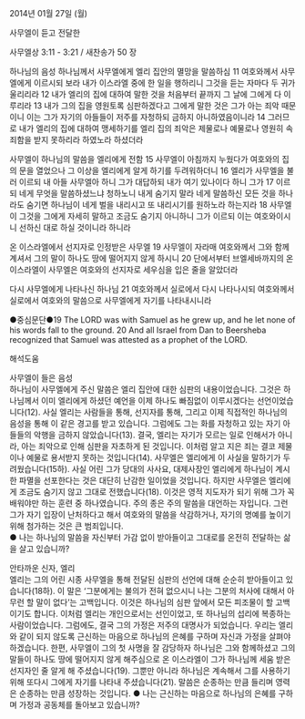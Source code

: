 2014년 01월 27일 (월)

사무엘이 듣고 전달한



사무엘상 3:11 - 3:21 / 새찬송가 50 장


하나님의 음성 
하나님께서 사무엘에게 엘리 집안의 멸망을 말씀하심
11 여호와께서 사무엘에게 이르시되 보라 내가 이스라엘 중에 한 일을 행하리니 그것을 듣는 자마다 두 귀가 울리리라 12 내가 엘리의 집에 대하여 말한 것을 처음부터 끝까지 그 날에 그에게 다 이루리라 13 내가 그의 집을 영원토록 심판하겠다고 그에게 말한 것은 그가 아는 죄악 때문이니 이는 그가 자기의 아들들이 저주를 자청하되 금하지 아니하였음이니라 14 그러므로 내가 엘리의 집에 대하여 맹세하기를 엘리 집의 죄악은 제물로나 예물로나 영원히 속죄함을 받지 못하리라 하였노라 하셨더라

사무엘이 하나님의 말씀을 엘리에게 전함
15 사무엘이 아침까지 누웠다가 여호와의 집의 문을 열었으나 그 이상을 엘리에게 알게 하기를 두려워하더니 16 엘리가 사무엘을 불러 이르되 내 아들 사무엘아 하니 그가 대답하되 내가 여기 있나이다 하니 그가 17 이르되 네게 무엇을 말씀하셨느냐 청하노니 내게 숨기지 말라 네게 말씀하신 모든 것을 하나라도 숨기면 하나님이 네게 벌을 내리시고 또 내리시기를 원하노라 하는지라 18 사무엘이 그것을 그에게 자세히 말하고 조금도 숨기지 아니하니 그가 이르되 이는 여호와이시니 선하신 대로 하실 것이니라 하니라

온 이스라엘에서 선지자로 인정받은 사무엘 
19 사무엘이 자라매 여호와께서 그와 함께 계셔서 그의 말이 하나도 땅에 떨어지지 않게 하시니 20 단에서부터 브엘세바까지의 온 이스라엘이 사무엘은 여호와의 선지자로 세우심을 입은 줄을 알았더라

다시 사무엘에게 나타나신 하나님
21 여호와께서 실로에서 다시 나타나시되 여호와께서 실로에서 여호와의 말씀으로 사무엘에게 자기를 나타내시니라

●중심문단●19 The LORD was with Samuel as he grew up, and he let none of his words fall to the ground. 20 And all Israel from Dan to Beersheba recognized that Samuel was attested as a prophet of the LORD.

해석도움





사무엘이 들은 음성  
하나님이 사무엘에게 주신 말씀은 엘리 집안에 대한 심판의 내용이었습니다. 그것은 하나님께서 이미 엘리에게 하셨던 예언을 이제 하나도 빠짐없이 이루시겠다는 선언이었습니다(12). 사실 엘리는 사람들을 통해, 선지자를 통해, 그리고 이제 직접적인 하나님의 음성을 통해 이 같은 경고를 받고 있습니다. 그럼에도 그는 화를 자청하고 있는 자기 아들들의 악행을 금하지 않았습니다(13). 결국, 엘리는 자기가 모르는 일로 인해서가 아니라, 아는 죄악으로 인해 심판을 자초하게 된 것입니다. 이처럼 알고 지은 죄는 결코 제물이나 예물로 용서받지 못하는 것입니다(14). 사무엘은 엘리에게 이 사실을 말하기가 두려웠습니다(15하). 사실 어린 그가 당대의 사사요, 대제사장인 엘리에게 하나님이 계시한 파멸을 선포한다는 것은 대단히 난감한 일이었을 것입니다. 하지만 사무엘은 엘리에게 조금도 숨기지 않고 그대로 전했습니다(18). 이것은 영적 지도자가 되기 위해 그가 꼭 배워야만 하는 훈련 중 하나였습니다. 주의 종은 주의 말씀을 대언하는 자입니다. 그런 그가 자기 입장이 난처하다고 해서 여호와의 말씀을 삭감하거나, 자기의 명예를 높이기 위해 첨가하는 것은 큰 범죄입니다.   
● 나는 하나님의 말씀을 자신부터 가감 없이 받아들이고 그대로를 온전히 전달하는 삶을 살고 있습니까?

안타까운 신자, 엘리  
엘리는 그의 어린 시종 사무엘을 통해 전달된 심판의 선언에 대해 순순히 받아들이고 있습니다(18하). 이 말은 ‘그분에게는 불의가 전혀 없으시니 나는 그분의 처사에 대해서 아무런 할 말이 없다’는 고백입니다. 이것은 하나님의 심판 앞에서 모든 피조물이 할 고백이기도 합니다. 이처럼 엘리는 개인으로서는 선인이었고, 또 하나님의 섭리에 복종하는 사람이었습니다. 그럼에도, 결국 그의 가정은 저주의 대명사가 되었습니다. 우리는 엘리와 같이 되지 않도록 근신하는 마음으로 하나님의 은혜를 구하며 자신과 가정을 살펴야 하겠습니다. 한편, 사무엘이 그의 첫 사명을 잘 감당하자 하나님은 그와 함께하셨고 그의 말들이 하나도 땅에 떨어지지 않게 해주심으로 온 이스라엘이 그가 하나님께 세움 받은 선지자인 줄 알게 해 주셨습니다(19). 그뿐만 아니라 하나님은 계속해서 그를 사용하기 위해 또다시 그에게 자기를 나타내 주셨습니다(21). 말씀은 순종하는 만큼 들리며 영력은 순종하는 만큼 성장하는 것입니다.
● 나는 근신하는 마음으로 하나님의 은혜를 구하며 가정과 공동체를 돌아보고 있습니까?